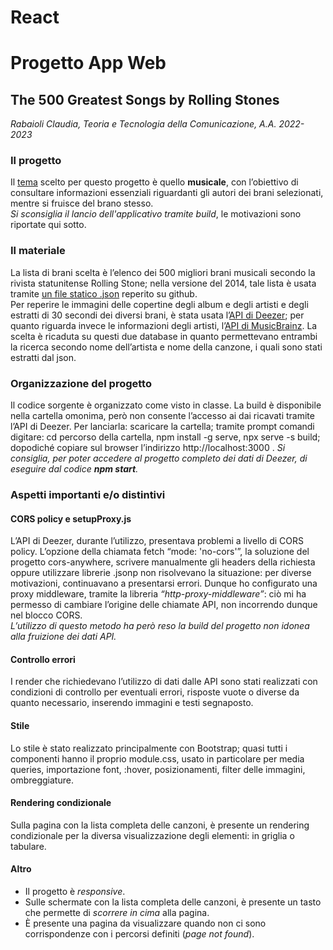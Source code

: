 # React
<h1>Progetto App Web</h1>
<h2>The 500 Greatest Songs by Rolling Stones</h2>
<i>Rabaioli Claudia, Teoria e Tecnologia della Comunicazione, A.A. 2022-2023</i>
<h3>Il progetto</h3>
Il <u>tema</u> scelto per questo progetto è quello <strong>musicale</strong>, con l’obiettivo di consultare informazioni essenziali riguardanti gli autori dei brani selezionati, mentre si fruisce del brano stesso.<br><i>Si sconsiglia il lancio dell'applicativo tramite build</i>, le motivazioni sono riportate qui sotto.
<h3>Il materiale</h3>
La lista di brani scelta è l’elenco dei 500 migliori brani musicali secondo la rivista statunitense Rolling Stone; nella versione del 2014, tale lista è usata tramite <a href="https://gist.github.com/keune/0de5c7fb669f7b682874">un file statico .json</a> reperito su github.<br>Per reperire le immagini delle copertine degli album e degli artisti e degli estratti di 30 secondi dei diversi brani, è stata usata l’<a href="https://developers.deezer.com/api">API di Deezer</a>; per quanto riguarda invece le informazioni degli artisti, l’<a href="https://musicbrainz.org/doc/MusicBrainz_API">API di MusicBrainz</a>. La scelta è ricaduta su questi due database in quanto permettevano entrambi la ricerca secondo nome dell’artista e nome della canzone, i quali sono stati estratti dal json.
<h3>Organizzazione del progetto</h3>
Il codice sorgente è organizzato come visto in classe. La build è disponibile nella cartella omonima, però non consente l’accesso ai dai ricavati tramite l’API di Deezer. Per lanciarla: scaricare la cartella; tramite prompt comandi digitare: cd percorso della cartella, npm install -g serve, npx serve -s build; dopodiché copiare sul browser l’indirizzo http://localhost:3000 .
<i>Si consiglia, per poter accedere al progetto completo dei dati di Deezer, di eseguire dal codice <b>npm start</b>.</i>
<h3>Aspetti importanti e/o distintivi</h3>
<h4>CORS policy e setupProxy.js</h4>
L’API di Deezer, durante l’utilizzo, presentava problemi a livello di CORS policy. L’opzione della chiamata fetch “mode: 'no-cors'”, la soluzione del progetto cors-anywhere, scrivere manualmente gli headers della richiesta oppure utilizzare librerie .jsonp non risolvevano la situazione: per diverse motivazioni, continuavano a presentarsi errori. Dunque ho configurato una proxy middleware, tramite la libreria <i>“http-proxy-middleware”</i>: ciò mi ha permesso di cambiare l’origine delle chiamate API, non incorrendo dunque nel blocco CORS.<br><i>L’utilizzo di questo metodo ha però reso la build del progetto non idonea alla fruizione dei dati API.</i>
<h4>Controllo errori</h4>
I render che richiedevano l’utilizzo di dati dalle API sono stati realizzati con condizioni di controllo per eventuali errori, risposte vuote o diverse da quanto necessario, inserendo immagini e testi segnaposto.
<h4>Stile</h4>
Lo stile è stato realizzato principalmente con Bootstrap; quasi tutti i componenti hanno il proprio module.css, usato in particolare per media queries, importazione font, :hover, posizionamenti, filter delle immagini, ombreggiature. 
<h4>Rendering condizionale</h4>
Sulla pagina con la lista completa delle canzoni, è presente un rendering condizionale per la diversa visualizzazione degli elementi: in griglia o tabulare.
<h4>Altro</h4>
<ul>
<li>Il progetto è <i>responsive</i>.</li>
<li>Sulle schermate con la lista completa delle canzoni, è presente un tasto che permette di <i>scorrere in cima</i> alla pagina.</li>
<li>È presente una pagina da visualizzare quando non ci sono corrispondenze con i percorsi definiti (<i>page not found</i>).</li>
</ul>
